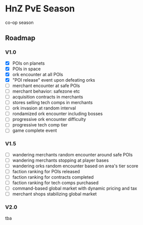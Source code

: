 # HnZ PvE Season

co-op season

## Roadmap

### V1.0

- [x] POIs on planets
- [x] POIs in space
- [x] ork encounter at all POIs
- [x] "POI release" event upon defeating orks
- [ ] merchant encounter at safe POIs
- [ ] merchant behavior: safezone etc
- [ ] acquisition contracts in merchants
- [ ] stores selling tech comps in merchants
- [ ] ork invasion at random interval
- [ ] rondamized ork encounter including bosses
- [ ] progressive ork encounter difficulty
- [ ] progressive tech comp tier
- [ ] game complete event

### V1.5

- [ ] wandering merchants random encounter around safe POIs
- [ ] wandering merchants stopping at player bases
- [ ] wandering orks random encounter based on area's tier score
- [ ] faction ranking for POIs released
- [ ] faction ranking for contracts completed
- [ ] faction ranking for tech comps purchased
- [ ] command-based global market with dynamic pricing and tax
- [ ] merchant shops stabilizing global market

### V2.0

tba